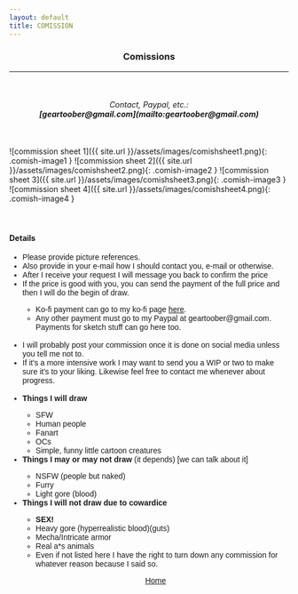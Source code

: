 ```yaml
---
layout: default
title: COMISSION
---
```


<h3><p style="text-align: center;">Comissions</p></h3>
<hr>
<br>
<h6><p style="text-align: center;">Contact, Paypal, etc.:
	<br>
	<b>[geartoober@gmail.com](mailto:geartoober@gmail.com)</b></p></h6>
<br>
<div class="sheet">
![commission sheet 1]({{ site.url }}/assets/images/comishsheet1.png){: .comish-image1 }
![commission sheet 2]({{ site.url }}/assets/images/comishsheet2.png){: .comish-image2 }
![commission sheet 3]({{ site.url }}/assets/images/comishsheet3.png){: .comish-image3 }
![commission sheet 4]({{ site.url }}/assets/images/comishsheet4.png){: .comish-image4 }
</div>
<br>
<br>
<h4>Details</h4>

<ul style="font-family: 'Kosugi', sans-serif;">
<li>Please provide picture references.</li>
<li>Also provide in your e-mail how I should contact you, e-mail or otherwise.</li>
<li>After I receive your request I will message you back to confirm the price</li>
<li>If the price is good with you, you can send the payment of the full price and then I will do the begin of draw.</li>
  <ul>
  <li>Ko-fi payment can go to my ko-fi page <a href="https://ko-fi.com/meltface" target="_blank">here</a>.</li>
  <li>Any other payment must go to my Paypal at geartoober@gmail.com. Payments for sketch stuff can go here too.</li>
  </ul>
<br>
<li>I will probably post your commission once it is done on social media unless you tell me not to.</li>
<li>If it's a more intensive work I may want to send you a WIP or two to make sure it's to your liking. Likewise feel free to contact me whenever about progress.</li>
<br>
<li><b>Things I will draw</b></li>
  <ul>
  <li>SFW</li>
  <li>Human people</li>
  <li>Fanart</li>
  <li>OCs</li>
  <li>Simple, funny little cartoon creatures</li>
  </ul>
<li><b>Things I may or may not draw</b> (it depends) [we can talk about it]</li>
  <ul>
  <li>NSFW (people but naked)</li>
  <li>Furry</li>
  <li>Light gore (blood)</li>
  </ul>
<li><b>Things I will not draw due to cowardice</b></li>
  <ul>
  <li><b>SEX!</b></li>
  <li>Heavy gore (hyperrealistic blood)(guts)</li>
  <li>Mecha/Intricate armor</li>
  <li>Real a*s animals</li>
  <li>Even if not listed here I have the right to turn down any commission for whatever reason because I said so.</li>
  </ul>

<p style="text-align: center; font-family: 'Kosugi', sans-serif;"><a href="{{ site.baseurl }}{% link index.html %}">Home</a></p>
